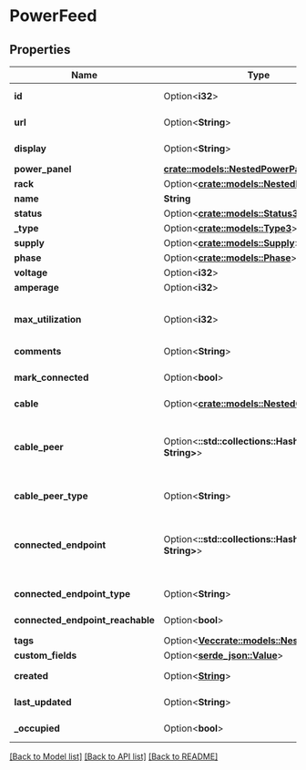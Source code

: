 # PowerFeed

## Properties

Name | Type | Description | Notes
------------ | ------------- | ------------- | -------------
**id** | Option<**i32**> |  | [optional][readonly]
**url** | Option<**String**> |  | [optional][readonly]
**display** | Option<**String**> |  | [optional][readonly]
**power_panel** | [**crate::models::NestedPowerPanel**](NestedPowerPanel.md) |  | 
**rack** | Option<[**crate::models::NestedRack**](NestedRack.md)> |  | [optional]
**name** | **String** |  | 
**status** | Option<[**crate::models::Status3**](Status_3.md)> |  | [optional]
**_type** | Option<[**crate::models::Type3**](Type_3.md)> |  | [optional]
**supply** | Option<[**crate::models::Supply**](Supply.md)> |  | [optional]
**phase** | Option<[**crate::models::Phase**](Phase.md)> |  | [optional]
**voltage** | Option<**i32**> |  | [optional]
**amperage** | Option<**i32**> |  | [optional]
**max_utilization** | Option<**i32**> | Maximum permissible draw (percentage) | [optional]
**comments** | Option<**String**> |  | [optional]
**mark_connected** | Option<**bool**> | Treat as if a cable is connected | [optional]
**cable** | Option<[**crate::models::NestedCable**](NestedCable.md)> |  | [optional]
**cable_peer** | Option<**::std::collections::HashMap<String, String>**> |  Return the appropriate serializer for the cable termination model.  | [optional][readonly]
**cable_peer_type** | Option<**String**> |  | [optional][readonly]
**connected_endpoint** | Option<**::std::collections::HashMap<String, String>**> |  Return the appropriate serializer for the type of connected object.  | [optional][readonly]
**connected_endpoint_type** | Option<**String**> |  | [optional][readonly]
**connected_endpoint_reachable** | Option<**bool**> |  | [optional][readonly]
**tags** | Option<[**Vec<crate::models::NestedTag>**](NestedTag.md)> |  | [optional]
**custom_fields** | Option<[**serde_json::Value**](.md)> |  | [optional]
**created** | Option<[**String**](string.md)> |  | [optional][readonly]
**last_updated** | Option<**String**> |  | [optional][readonly]
**_occupied** | Option<**bool**> |  | [optional][readonly]

[[Back to Model list]](../README.md#documentation-for-models) [[Back to API list]](../README.md#documentation-for-api-endpoints) [[Back to README]](../README.md)


